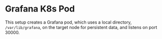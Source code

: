 # Grafana K8s Pod

This setup creates a Grafana pod, which uses a local directory, `/var/lib/grafana`, on the target node for
persistent data, and listens on port 30000.
